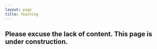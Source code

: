 ```yaml
---
layout: page
title: Teaching
---
```

## Please excuse the lack of content. This page is under construction. 


